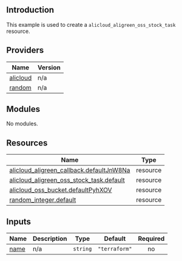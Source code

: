 ## Introduction

This example is used to create a `alicloud_aligreen_oss_stock_task` resource.

<!-- BEGIN_TF_DOCS -->
## Providers

| Name | Version |
|------|---------|
| <a name="provider_alicloud"></a> [alicloud](#provider\_alicloud) | n/a |
| <a name="provider_random"></a> [random](#provider\_random) | n/a |

## Modules

No modules.

## Resources

| Name | Type |
|------|------|
| [alicloud_aligreen_callback.defaultJnW8Na](https://registry.terraform.io/providers/aliyun/alicloud/latest/docs/resources/aligreen_callback) | resource |
| [alicloud_aligreen_oss_stock_task.default](https://registry.terraform.io/providers/aliyun/alicloud/latest/docs/resources/aligreen_oss_stock_task) | resource |
| [alicloud_oss_bucket.defaultPyhXOV](https://registry.terraform.io/providers/aliyun/alicloud/latest/docs/resources/oss_bucket) | resource |
| [random_integer.default](https://registry.terraform.io/providers/hashicorp/random/latest/docs/resources/integer) | resource |

## Inputs

| Name | Description | Type | Default | Required |
|------|-------------|------|---------|:--------:|
| <a name="input_name"></a> [name](#input\_name) | n/a | `string` | `"terraform"` | no |
<!-- END_TF_DOCS -->

